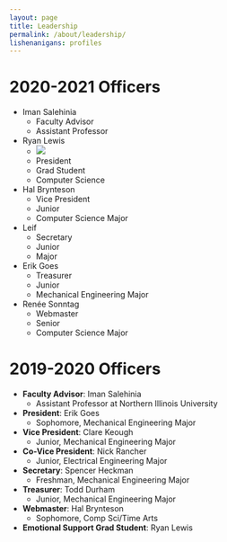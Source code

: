 ```yaml
---
layout: page 
title: Leadership
permalink: /about/leadership/
lishenanigans: profiles
---
```

# 2020-2021 Officers
* Iman Salehinia
  * Faculty Advisor
  * Assistant Professor
* Ryan Lewis
  * ![](img/rlewis.png)
  * President
  * Grad Student
  * Computer Science
* Hal Brynteson
  * Vice President
  * Junior
  * Computer Science Major
* Leif
  * Secretary
  * Junior
  * Major
* Erik Goes
  * Treasurer
  * Junior
  * Mechanical Engineering Major
* Ren&eacute;e Sonntag
  * Webmaster
  * Senior
  * Computer Science Major

# 2019-2020 Officers
* **Faculty Advisor**: Iman Salehinia
  * Assistant Professor at Northern Illinois University
* **President**: Erik Goes
  * Sophomore, Mechanical Engineering Major
* **Vice President**: Clare Keough
  * Junior, Mechanical Engineering Major
* **Co-Vice President**: Nick Rancher
  * Junior, Electrical Engineering Major
* **Secretary**: Spencer Heckman
  * Freshman, Mechanical Engineering Major
* **Treasurer**: Todd Durham 
  * Junior, Mechanical Engineering Major
* **Webmaster**: Hal Brynteson 
  * Sophomore, Comp Sci/Time Arts
* **Emotional Support Grad Student**: Ryan Lewis
